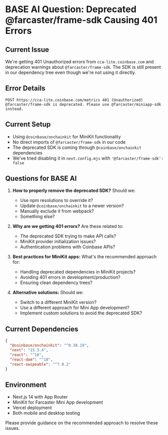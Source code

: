 # BASE AI Question: Deprecated @farcaster/frame-sdk Causing 401 Errors

## Current Issue
We're getting 401 Unauthorized errors from `cca-lite.coinbase.com` and deprecation warnings about `@farcaster/frame-sdk`. The SDK is still present in our dependency tree even though we're not using it directly.

## Error Details
```
POST https://cca-lite.coinbase.com/metrics 401 (Unauthorized)
@farcaster/frame-sdk is deprecated. Please use @farcaster/miniapp-sdk instead.
```

## Current Setup
- Using `@coinbase/onchainkit` for MiniKit functionality
- No direct imports of `@farcaster/frame-sdk` in our code
- The deprecated SDK is coming through `@coinbase/onchainkit` dependencies
- We've tried disabling it in `next.config.mjs` with `'@farcaster/frame-sdk': false`

## Questions for BASE AI

1. **How to properly remove the deprecated SDK?** Should we:
   - Use npm resolutions to override it?
   - Update `@coinbase/onchainkit` to a newer version?
   - Manually exclude it from webpack?
   - Something else?

2. **Why are we getting 401 errors?** Are these related to:
   - The deprecated SDK trying to make API calls?
   - MiniKit provider initialization issues?
   - Authentication problems with Coinbase APIs?

3. **Best practices for MiniKit apps:** What's the recommended approach for:
   - Handling deprecated dependencies in MiniKit projects?
   - Avoiding 401 errors in development/production?
   - Ensuring clean dependency trees?

4. **Alternative solutions:** Should we:
   - Switch to a different MiniKit version?
   - Use a different approach for Mini App development?
   - Implement custom solutions to avoid the deprecated SDK?

## Current Dependencies
```json
{
  "@coinbase/onchainkit": "^0.38.18",
  "next": "15.3.4",
  "react": "^18",
  "react-dom": "^18",
  "react-swipeable": "^7.0.2"
}
```

## Environment
- Next.js 14 with App Router
- MiniKit for Farcaster Mini App development
- Vercel deployment
- Both mobile and desktop testing

Please provide guidance on the recommended approach to resolve these issues. 